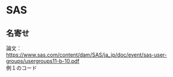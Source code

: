 # SAS
## 名寄せ

  論文：  
  https://www.sas.com/content/dam/SAS/ja_jp/doc/event/sas-user-groups/usergroups11-b-10.pdf  
  例１のコード

  
